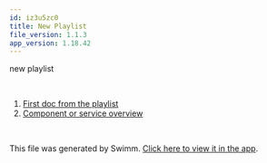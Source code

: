 ```yaml
---
id: iz3u5zc0
title: New Playlist
file_version: 1.1.3
app_version: 1.18.42
---
```


<!-- Intro - Do not remove this comment -->
new playlist

<br/>

<!-- Steps - Do not remove this comment -->
1. [First doc from the playlist](first-doc-from-the-playlist.wqce1zhs.sw.md)
2. [Component or service overview](component-or-service-overview.svwr6kru.sw.md)


<br/>

This file was generated by Swimm. [Click here to view it in the app](https://swimm-web-app.web.app/repos/Z2l0aHViJTNBJTNBTXlOZXdSZXBvJTNBJTNBbW9zaGlrc3dpbW0=/playlists/iz3u5zc0).
